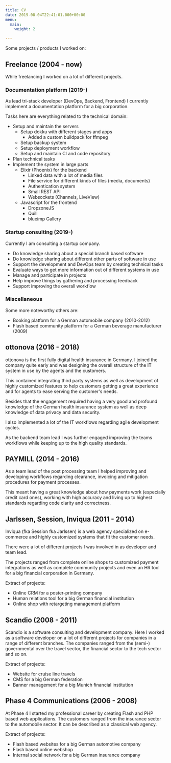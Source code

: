 ```yaml
---
title: CV
date: 2019-08-04T22:41:01.000+00:00
menu:
  main:
    weight: 2

---
```

Some projects / products I worked on:

## Freelance (2004 - now)

While freelancing I worked on a lot of different projects.

### Documentation platform (2019-)

As lead tri-stack developer (DevOps, Backend, Frontend) I currently implement a documentation platform for a big corporation.

Tasks here are everything related to the technical domain:

* Setup and maintain the servers
  * Setup dokku with different stages and apps
    * Added a custom buildpack for ffmpeg
  * Setup backup system
  * Setup deployment workflow
  * Setup and maintain CI and code repository
* Plan technical tasks
* Implement the system in large parts
  * Elixir (Phoenix) for the backend
    * Linked data with a lot of media files
    * File service for different kinds of files (media, documents)
    * Authentication system
    * Small REST API
    * Websockets (Channels, LiveView)
  * Javascript for the frontend
    * DropzoneJS
    * Quill
    * blueimp Gallery

### Startup consulting (2019-)

Currently I am consulting a startup company.

* Do knowledge sharing about a special branch based software
* Do knowledge sharing about different other parts of software in use
* Support the development and DevOps team by creating technical tasks
* Evaluate ways to get more information out of different systems in use
* Manage and participate in projects
* Help improve things by gathering and processing feedback
* Support improving the overall workflow

### Miscellaneous

Some more noteworthy others are:

* Booking platform for a German automobile company (2010-2012)
* Flash based community platform for a German beverage manufacturer (2009)

## ottonova (2016 - 2018)

ottonova is the first fully digital health insurance in Germany. I joined the company quite early and was designing the overall structure of the IT system in use by the agents and the customers.

This contained integrating third party systems as well as development of highly customized features to help customers getting a great experience and for agents to ease serving the customer's needs.

Besides that the engagement required having a very good and profound knowledge of the German health insurance system as well as deep knowledge of data privacy and data security.

I also implemented a lot of the IT workflows regarding agile development cycles.

As the backend team lead I was further engaged improving the teams workflows while keeping up to the high quality standards.

## PAYMILL (2014 - 2016)

As a team lead of the post processing team I helped improving and developing workflows regarding clearance, invoicing and mitigation procedures for payment processes.

This meant having a great knowledge about how payments work (especially credit card ones), working with high accuracy and living up to highest standards regarding code clarity and correctness.

## Jarlssen, Session, Inviqua (2011 - 2014)

Inviqua (fka Session fka Jarlssen) is a web agency specialized on e-commerce and highly customized systems that fit the customer needs.

There were a lot of different projects I was involved in as developer and team lead.

The projects ranged from complete online shops to customized payment integrations as well as complete community projects and even an HR tool for a big financial corporation in Germany.

Extract of projects:

* Online CRM for a poster-printing company
* Human relations tool for a big German financial institution
* Online shop with retargeting management platform

## Scandio (2008 - 2011)

Scandio is a software consulting and development company. Here I worked as a software developer on a lot of different projects for companies in a range of different branches. The companies ranged from the (semi-) governmental over the travel sector, the financial sector to the tech sector and so on.

Extract of projects:

* Website for cruise line travels
* CMS for a big German federation
* Banner management for a big Munich financial institution

## Phase 4 Communications (2006 - 2008)

At Phase 4 I started my professional career by creating Flash and PHP based web applications. The customers ranged from the insurance sector to the automobile sector. It can be described as a classical web agency.

Extract of projects:

* Flash based websites for a big German automotive company
* Flash based online webshop
* Internal social network for a big German insurance company